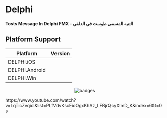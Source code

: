 # Delphi

#### Tosts Message In Delphi FMX  -     التنبه المسمى طوست في الدلفي

## Platform Support

|Platform|Version|
| ------------------- | :------------------: |
|DELPHI.iOS|
|DELPHI.Android|
|DELPHI.Win|


<p align="center">
  <img src="https://i.imgur.com/XP3aLwK.png" alt="badges" style="margin:auto">
</p>


<p>
  https://www.youtube.com/watch?v=LqTicZvqicI&list=PLfVdvKscEioOgxKhAz_LFBjrQcyXImD_K&index=6&t=0s
</p>
